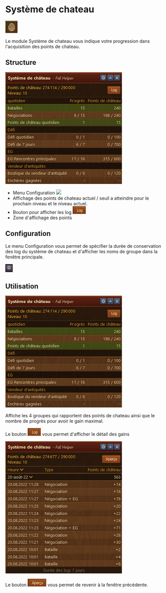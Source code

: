 # Système de chateau

![Icône](./.images/icon_001.png) 

Le module Système de chateau vous indique votre progression dans l'acquisition des points de chateau.

## Structure

![Structure](./.images/structure.png)

* Menu Configuration  ![](/.images/Icon_param.png)
* Affichage des points de chateau actuel / seuil a atteindre pour le prochain niveau et le niveau actuel.
* Bouton pour afficher les log ![](./.images/bouton_log.png)
* Zone d'affichage des points


## Configuration

Le menu Configuration vous permet de spécifier la durée de conservation des log du système de chateau et d'afficher les noms de groupe dans la fenêtre principale.

![Configuration](./.images/Icon_param.png)

## Utilisation

![Les points de chateau](./.images/structure.png)

Affiche les 4 groupes qui rapportent des points de chateau ainsi que le nombre de progrès pour avoir le gain maximal.


Le bouton ![](./.images/bouton_log.png) vous permet d'afficher le détail des gains

![Log des gains](./.images/log.png)

Le bouton ![](./.images/retour.png) vous permet de revenir à la fenêtre précédente.
